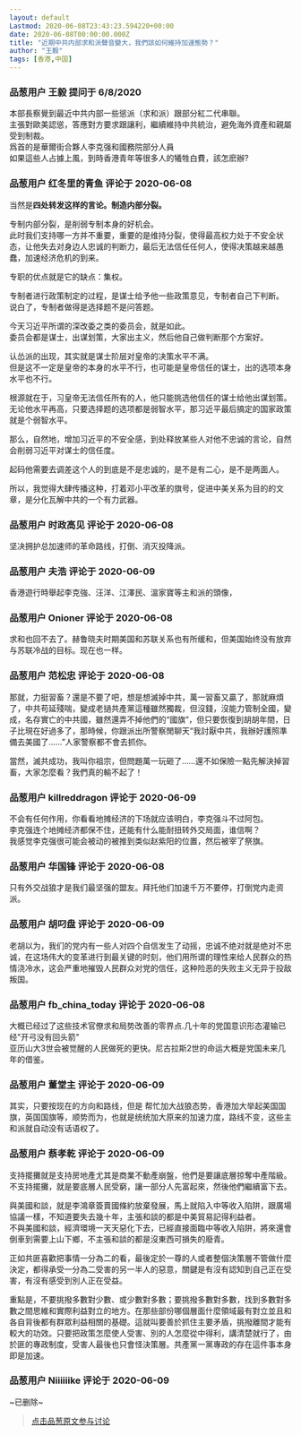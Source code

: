 ```yaml
---
layout: default
Lastmod: 2020-06-08T23:43:23.594220+00:00
date: 2020-06-08T00:00:00.000Z
title: "近期中共内部求和派聲音變大，我們該如何維持加速態勢？"
author: "王毅"
tags: [香港,中国]
---
```



### 品葱用户 **王毅** 提问于 6/8/2020
    
本部長察覺到最近中共内部一些慫派（求和派）跟部分紅二代串聯。  
主張對歐美認慫，答應對方要求跟讓利，繼續維持中共統治，避免海外資產和親屬受到制裁。  
爲首的是華爾街合夥人李克强和國務院部分人員  
如果這些人占據上風，到時香港青年等很多人的犧牲白費，該怎麽辦?
    
                

### 品葱用户 **红冬里的青鱼** 评论于 2020-06-08
        
当然是**四处转发这样的言论。制造内部分裂。**  
  
专制内部分裂，是削弱专制本身的好机会。  
此时我们支持哪一方并不重要，重要的是维持分裂，使得最高权力处于不安全状态，让他失去对身边人忠诚的判断力，最后无法信任任何人，使得决策越来越愚蠢，加速经济危机的到来。  
  
专职的优点就是它的缺点：集权。  
  
专制者进行政策制定的过程，是谋士给予他一些政策意见，专制者自己下判断。  
说白了，专制者做得是选择题不是问答题。  
  
今天习近平所谓的深改委之类的委员会，就是如此。  
委员会都是谋士，出谋划策，大家出主义，然后他自己做判断那个方案好。  
  
认怂派的出现，其实就是谋士阶层对皇帝的决策水平不满。  
但是这不一定是皇帝的本身的水平不行，也可能是皇帝信任的谋士，出的选项本身水平也不行。  
  
根源就在于，习皇帝无法信任所有的人，他只能挑选他信任的谋士给他出谋划策。  
无论他水平再高，只要选择题的选项都是弱智水平，那习近平最后搞定的国家政策就是个弱智水平。  
  
那么，自然地，增加习近平的不安全感，到处释放某些人对他不忠诚的言论，自然会削弱习近平对谋士的信任度。  
  
起码他需要去调差这个人的到底是不是忠诚的，是不是有二心，是不是两面人。  
  
所以，我觉得大肆传播这种，打着邓小平改革的旗号，促进中美关系为目的的文章，是分化瓦解中共的一个有力武器。
        
                

### 品葱用户 **时政高见** 评论于 2020-06-08
        
坚决拥护总加速师的革命路线，打倒、消灭投降派。
        
                

### 品葱用户 **夫浩** 评论于 2020-06-09
        
香港遊行時舉起李克強、汪洋、江澤民、溫家寶等主和派的頭像，
        
                

### 品葱用户 **Onioner** 评论于 2020-06-08
        
求和也回不去了。赫鲁晓夫时期美国和苏联关系也有所缓和，但美国始终没有放弃与苏联冷战的目标。现在也一样。
        
                

### 品葱用户 **范松忠** 评论于 2020-06-08
        
那就，力挺習畜？還是不要了吧，想是想滅掉中共，萬一習畜又贏了，那就麻煩了，中共苟延殘喘，變成老撾共產黨這種雖然獨裁，但沒錢，沒能力管制全國，變成，名存實亡的中共國，雖然還弄不掉他們的“國旗”，但只要恢復到胡胡年間，日子比現在好過多了，那時候，你跟派出所警察閒聊天“我討厭中共，我辦好護照準備去美國了……”人家警察都不會去抓你。  
  
當然，滅共成功，我叫你祖宗，但問題萬一玩砸了……還不如保險一點先解決掉習畜，大家怎麼看？我們真的輸不起了！
        
                

### 品葱用户 **killreddragon** 评论于 2020-06-09
        
不会有任何作用，你看看地摊经济的下场就应该明白，李克强斗不过阿包。  
李克强连个地摊经济都保不住，还能有什么能耐扭转外交局面，谁信啊？  
我感觉李克强很可能会被动的被推到类似赵紫阳的位置，然后被宰了祭旗。
        
                

### 品葱用户 **华国锋** 评论于 2020-06-08
        
只有外交战狼才是我们最坚强的盟友。拜托他们加速千万不要停，打倒党内走资派。
        
                

### 品葱用户 **胡叼盘** 评论于 2020-06-09
        
老胡以为，我们的党内有一些人对四个自信发生了动摇，忠诚不绝对就是绝对不忠诚，在这场伟大的变革进行到最关键的时刻，他们用所谓的理性来给人民群众的热情浇冷水，这会严重地摧毁人民群众对党的信任，这种险恶的失败主义无异于投敌叛国。
        
                

### 品葱用户 **fb_china_today** 评论于 2020-06-08
        
大概已经过了这些技术官僚求和局势改善的零界点.几十年的党国意识形态灌输已经"开弓没有回头箭"  
亚历山大3世会被觉醒的人民做死的更快。尼古拉斯2世的命运大概是党国未来几年的借鉴。
        
                

### 品葱用户 **董堂主** 评论于 2020-06-09
        
其实，只要按现在的方向和路线，但是 帮忙加大战狼态势，香港加大举起美国国旗，英国国旗等，顺势而为，也就是统统加大原来的加速力度，路线不变，这些主和派就自动没有话语权了。
        
                

### 品葱用户 **蔡孝乾** 评论于 2020-06-09
        
支持擺攤就是支持房地產尤其是商業不動產崩盤，他們是要讓底層掠奪中產階級。  
不支持擺攤，就是要底層人民受窮，讓一部分人先富起來，然後他們繼續富下去。  
  
與美國和談，就是李鴻章簽賣國條約放棄發展，馬上就陷入中等收入陷阱，跟廣場協議一樣，不知道要失去幾十年，主張和談的都是中美貿易記得利益者。  
不與美國和談，經濟環境一天天惡化下去，已經直接面臨中等收入陷阱，將來還會倒車到需要上山下鄉，不主張和談的都是沒東西可損失的廢青。  
  
正如共匪喜歡把事情一分為二的看，最後定於一尊的人或者整個決策層不管做什麼決定，都得承受一分為二受害的另一半人的惡意，關鍵是有沒有認知到自己正在受害，有沒有感受到別人正在受益。  
  
重點是，不要挑撥多數對少數、或少數對多數；要挑撥多數對多數，找到多數對多數之間思維和實際利益對立的地方。在那些部份哪個層面什麼領域最有對立並且和各自背後都有群眾利益相關的基礎。這就叫要善於抓住主要矛盾，挑撥離間才能有較大的功效。只要把政策怎麼使人受害、別的人怎麼從中得利，講清楚就行了，由於匪的專政制度，受害人最後也只會怪決策層。共產黨一黨專政的存在這件事本身即是加速。
        
                

### 品葱用户 **Niiiiiike** 评论于 2020-06-09
        
~已删除~
        
                





> [点击品葱原文参与讨论](https://pincong.rocks/question/26993)

